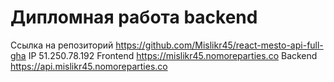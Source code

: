 
#  Дипломная работа backend

Ссылка на репозиторий https://github.com/Mislikr45/react-mesto-api-full-gha
IP  51.250.78.192
Frontend  https://mislikr45.nomoreparties.co
Backend  https://api.mislikr45.nomoreparties.co
